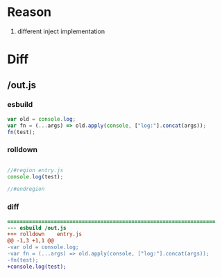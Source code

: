 # Reason
1. different inject implementation
# Diff
## /out.js
### esbuild
```js
var old = console.log;
var fn = (...args) => old.apply(console, ["log:"].concat(args));
fn(test);
```
### rolldown
```js

//#region entry.js
console.log(test);

//#endregion
```
### diff
```diff
===================================================================
--- esbuild	/out.js
+++ rolldown	entry.js
@@ -1,3 +1,1 @@
-var old = console.log;
-var fn = (...args) => old.apply(console, ["log:"].concat(args));
-fn(test);
+console.log(test);

```